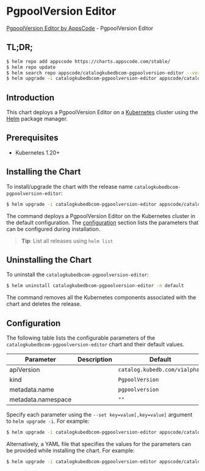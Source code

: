 # PgpoolVersion Editor

[PgpoolVersion Editor by AppsCode](https://appscode.com) - PgpoolVersion Editor

## TL;DR;

```bash
$ helm repo add appscode https://charts.appscode.com/stable/
$ helm repo update
$ helm search repo appscode/catalogkubedbcom-pgpoolversion-editor --version=v0.17.0
$ helm upgrade -i catalogkubedbcom-pgpoolversion-editor appscode/catalogkubedbcom-pgpoolversion-editor -n default --create-namespace --version=v0.17.0
```

## Introduction

This chart deploys a PgpoolVersion Editor on a [Kubernetes](http://kubernetes.io) cluster using the [Helm](https://helm.sh) package manager.

## Prerequisites

- Kubernetes 1.20+

## Installing the Chart

To install/upgrade the chart with the release name `catalogkubedbcom-pgpoolversion-editor`:

```bash
$ helm upgrade -i catalogkubedbcom-pgpoolversion-editor appscode/catalogkubedbcom-pgpoolversion-editor -n default --create-namespace --version=v0.17.0
```

The command deploys a PgpoolVersion Editor on the Kubernetes cluster in the default configuration. The [configuration](#configuration) section lists the parameters that can be configured during installation.

> **Tip**: List all releases using `helm list`

## Uninstalling the Chart

To uninstall the `catalogkubedbcom-pgpoolversion-editor`:

```bash
$ helm uninstall catalogkubedbcom-pgpoolversion-editor -n default
```

The command removes all the Kubernetes components associated with the chart and deletes the release.

## Configuration

The following table lists the configurable parameters of the `catalogkubedbcom-pgpoolversion-editor` chart and their default values.

|     Parameter      | Description |                 Default                  |
|--------------------|-------------|------------------------------------------|
| apiVersion         |             | <code>catalog.kubedb.com/v1alpha1</code> |
| kind               |             | <code>PgpoolVersion</code>               |
| metadata.name      |             | <code>pgpoolversion</code>               |
| metadata.namespace |             | <code>""</code>                          |


Specify each parameter using the `--set key=value[,key=value]` argument to `helm upgrade -i`. For example:

```bash
$ helm upgrade -i catalogkubedbcom-pgpoolversion-editor appscode/catalogkubedbcom-pgpoolversion-editor -n default --create-namespace --version=v0.17.0 --set apiVersion=catalog.kubedb.com/v1alpha1
```

Alternatively, a YAML file that specifies the values for the parameters can be provided while
installing the chart. For example:

```bash
$ helm upgrade -i catalogkubedbcom-pgpoolversion-editor appscode/catalogkubedbcom-pgpoolversion-editor -n default --create-namespace --version=v0.17.0 --values values.yaml
```
